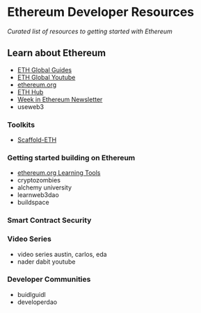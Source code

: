 # Ethereum Developer Resources

*Curated list of resources to getting started with Ethereum*

## Learn about Ethereum
- [ETH Global Guides](https://ethglobal.com/guides)
- [ETH Global Youtube](https://www.youtube.com/channel/UCfF9ZO8Ug4xk_AJd4aeT5HA)
- [ethereum.org](https://ethereum.org/en/)
- [ETH Hub](https://docs.ethhub.io/)
- [Week in Ethereum Newsletter](https://weekinethereumnews.com/)
- useweb3

### Toolkits
- [Scaffold-ETH](https://github.com/scaffold-eth/scaffold-eth)

### Getting started building on Ethereum
- [ethereum.org Learning Tools](https://ethereum.org/en/developers/learning-tools/)
- cryptozombies
- alchemy university
- learnweb3dao
- buildspace

### Smart Contract Security

### Video Series 
- video series austin, carlos, eda
- nader dabit youtube

### Developer Communities
- buidlguidl
- developerdao
